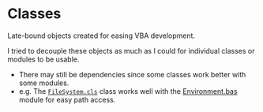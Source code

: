 # Classes

Late-bound objects created for easing VBA development.

I tried to decouple these objects as much as I could for individual classes or modules to be usable.
- There may still be dependencies since some classes work better with some modules.
- e.g. The [`FileSystem.cls`](FileSystem/FileSystem.cls) class works well with the [Environment.bas](../Modules/Environment/Environment.bas) module for easy path access.

